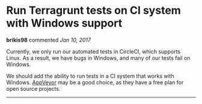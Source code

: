 # Run Terragrunt tests on CI system with Windows support

**brikis98** commented *Jan 10, 2017*

Currently, we only run our automated tests in CircleCI, which supports Linux. As a result, we have bugs in Windows, and many of our tests fail on Windows.

We should add the ability to run tests in a CI system that works with Windows. [AppVeyor](https://www.appveyor.com) may be a good choice, as they have a free plan for open source projects.
<br />
***


